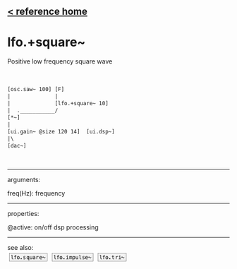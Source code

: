 [< reference home](ceammc_lib.html)
---

# lfo.+square~


Positive low frequency square wave

```


[osc.saw~ 100] [F]
|              |
|              [lfo.+square~ 10]
|  .___________/
[*~]
|
[ui.gain~ @size 120 14]  [ui.dsp~]
|\
[dac~]

            
```

---
arguments:

freq(Hz): frequency<br>

---
properties:

@active: on/off dsp
            processing<br>

---
see also:<br>
[![lfo.square~](img/object_lfo.square~.png)](lfo.square~.html)
[![lfo.impulse~](img/object_lfo.impulse~.png)](lfo.impulse~.html)
[![lfo.tri~](img/object_lfo.tri~.png)](lfo.tri~.html)
